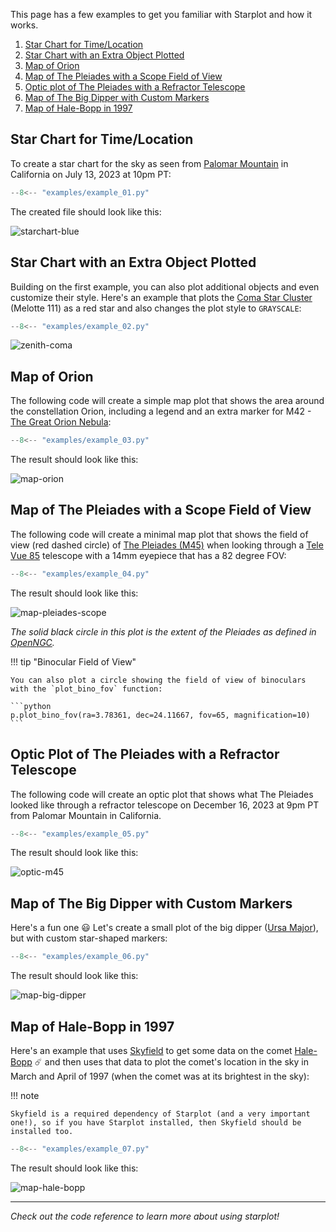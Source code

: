 This page has a few examples to get you familiar with Starplot and how it works.

1. [Star Chart for Time/Location](#star-chart-for-timelocation)
2. [Star Chart with an Extra Object Plotted](#star-chart-with-an-extra-object-plotted)
3. [Map of Orion](#map-of-orion)
4. [Map of The Pleiades with a Scope Field of View](#map-of-the-pleiades-with-a-scope-field-of-view)
5. [Optic plot of The Pleiades with a Refractor Telescope](#optic-plot-of-the-pleiades-with-a-refractor-telescope)
6. [Map of The Big Dipper with Custom Markers](#map-of-the-big-dipper-with-custom-markers)
7. [Map of Hale-Bopp in 1997](#map-of-hale-bopp-in-1997)

## Star Chart for Time/Location
To create a star chart for the sky as seen from [Palomar Mountain](https://en.wikipedia.org/wiki/Palomar_Mountain) in California on July 13, 2023 at 10pm PT:

```python
--8<-- "examples/example_01.py"
```

The created file should look like this:

![starchart-blue](images/example_01.png)


## Star Chart with an Extra Object Plotted

Building on the first example, you can also plot additional objects and even customize their style. Here's an example that plots the [Coma Star Cluster](https://en.wikipedia.org/wiki/Coma_Star_Cluster) (Melotte 111) as a red star and also changes the plot style to `GRAYSCALE`:

```python
--8<-- "examples/example_02.py"
```

![zenith-coma](images/example_02.png)


## Map of Orion

The following code will create a simple map plot that shows the area around the constellation Orion, including a legend and an extra marker for M42 - [The Great Orion Nebula](https://en.wikipedia.org/wiki/Orion_Nebula):

```python
--8<-- "examples/example_03.py"
```

The result should look like this:

![map-orion](images/example_03.png)


## Map of The Pleiades with a Scope Field of View

The following code will create a minimal map plot that shows the field of view (red dashed circle) of [The Pleiades (M45)](https://en.wikipedia.org/wiki/Pleiades) when looking through a [Tele Vue 85](https://www.televue.com/engine/TV3b_page.asp?id=26) telescope with a 14mm eyepiece that has a 82 degree FOV:

```python
--8<-- "examples/example_04.py"
```

The result should look like this:

![map-pleiades-scope](images/example_04.png)

_The solid black circle in this plot is the extent of the Pleiades as defined in [OpenNGC](https://github.com/mattiaverga/OpenNGC)._

!!! tip "Binocular Field of View"

    You can also plot a circle showing the field of view of binoculars with the `plot_bino_fov` function:

    ```python
    p.plot_bino_fov(ra=3.78361, dec=24.11667, fov=65, magnification=10)
    ```


## Optic Plot of The Pleiades with a Refractor Telescope

The following code will create an optic plot that shows what The Pleiades looked like through a refractor telescope on December 16, 2023 at 9pm PT from Palomar Mountain in California.

```python
--8<-- "examples/example_05.py"
```

The result should look like this:

![optic-m45](images/example_05.png)


## Map of The Big Dipper with Custom Markers

Here's a fun one 😃 Let's create a small plot of the big dipper ([Ursa Major](https://en.wikipedia.org/wiki/Ursa_Major)), but with custom star-shaped markers:

```python
--8<-- "examples/example_06.py"
```

The result should look like this:

![map-big-dipper](images/example_06.png)



## Map of Hale-Bopp in 1997

Here's an example that uses [Skyfield](https://rhodesmill.org/skyfield/) to get some data on the comet [Hale-Bopp](https://en.wikipedia.org/wiki/Comet_Hale%E2%80%93Bopp) ☄️ and then uses that data to plot the comet's location in the sky in March and April of 1997 (when the comet was at its brightest in the sky):

!!! note

    Skyfield is a required dependency of Starplot (and a very important one!), so if you have Starplot installed, then Skyfield should be installed too.


```python
--8<-- "examples/example_07.py"
```

The result should look like this:

![map-hale-bopp](images/example_07.png)


---

*Check out the code reference to learn more about using starplot!*
